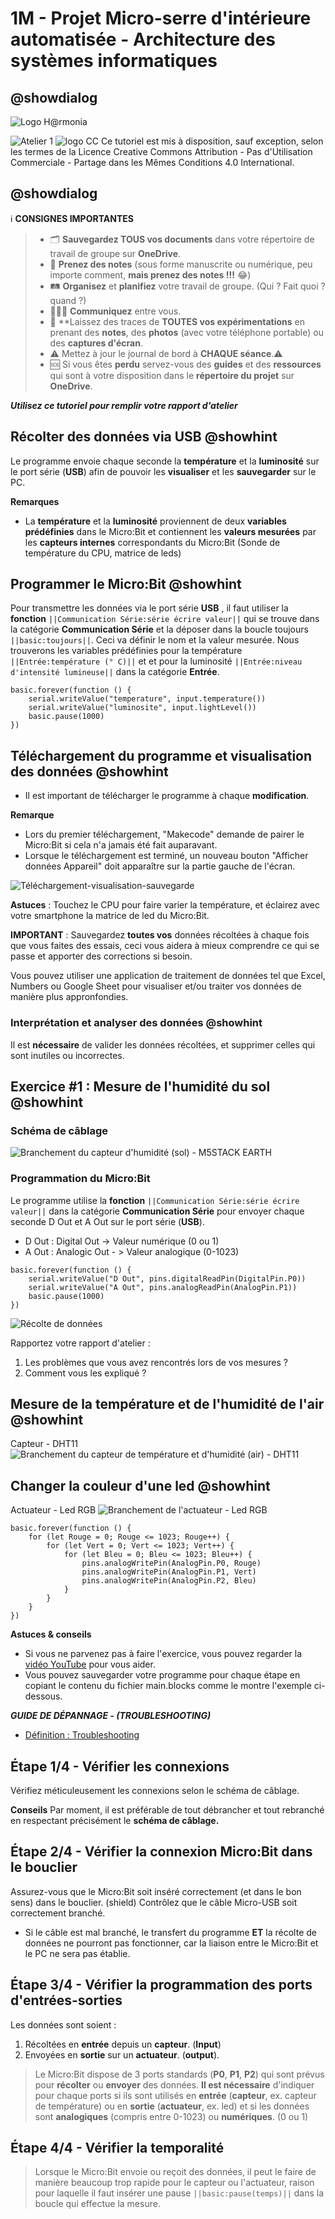# 1M - Projet Micro-serre d'intérieure automatisée - Architecture des systèmes informatiques

## @showdialog

![Logo H@rmonia](https://github.com/ph3n4t3s/1m1-archsys/blob/master/img/Harmonia_v4.jpg?raw=true)

![Atelier 1](https://github.com/ph3n4t3s/1m1-archsys/blob/master/img/Diapositive24.jpeg?raw=true)
![logo CC](https://github.com/ph3n4t3s/1m1-archsys/blob/master/img/cc.png?raw=true)
Ce tutoriel est mis à disposition, sauf exception, selon les termes de la Licence Creative Commons Attribution - Pas d'Utilisation Commerciale - Partage dans les Mêmes Conditions 4.0 International.

## @showdialog

ℹ️ **CONSIGNES IMPORTANTES**

> - 🗂️ **Sauvegardez TOUS vos documents**  dans votre répertoire de travail de groupe sur **OneDrive**.
> - 📝 **Prenez des notes** (sous forme manuscrite ou numérique, peu importe comment, **mais prenez des notes !!!** 😂)
> - 🛤️ **Organisez** et  **planifiez** votre travail de groupe. (Qui ? Fait quoi ? quand ?)
> - 🧑‍🧑‍🧒 **Communiquez** entre vous.
> - 🧭 **Laissez des traces de **TOUTES vos expérimentations** en prenant des **notes**, des **photos** (avec votre téléphone portable) ou des **captures d'écran**.
> - ⚠️ Mettez à jour le journal de bord à **CHAQUE séance**.⚠️
> - 🆘 Si vous êtes **perdu** servez-vous des **guides** et des **ressources** qui sont à votre disposition dans le **répertoire du projet** sur **OneDrive**.

___**Utilisez ce tutoriel pour remplir votre rapport d'atelier**___

## Récolter des données via USB @showhint

Le programme envoie chaque seconde la **température** et la **luminosité** sur le port série (**USB**) afin de pouvoir les **visualiser** et les **sauvegarder** sur le PC.

**Remarques**

- La **température** et la **luminosité** proviennent de deux **variables prédéfinies** dans le Micro:Bit et contiennent les **valeurs mesurées** par les **capteurs internes** correspondants du Micro:Bit (Sonde de température du CPU, matrice de leds)

## Programmer le Micro:Bit @showhint

Pour transmettre les données via le port série **USB** , il faut utiliser la **fonction** ``||Communication Série:série écrire valeur||`` qui se trouve dans la catégorie **Communication Série** et la déposer dans la boucle toujours ``||basic:toujours||``. Ceci va définir le nom et la valeur mesurée. Nous trouverons les variables prédéfinies pour la température ``||Entrée:température (° C)||`` et et pour la luminosité ``||Entrée:niveau d'intensité lumineuse||`` dans la catégorie **Entrée**.

```blocks
basic.forever(function () {
    serial.writeValue("temperature", input.temperature())
    serial.writeValue("luminosite", input.lightLevel())
    basic.pause(1000)
})
```

## Téléchargement du programme et visualisation des données @showhint

- Il est important de télécharger le programme à chaque **modification**.

**Remarque**

- Lors du premier téléchargement, "Makecode" demande de pairer le Micro:Bit si cela n'a jamais été fait auparavant.
- Lorsque le téléchargement est terminé, un nouveau bouton "Afficher données Appareil" doit apparaître sur la partie gauche de l'écran.

![Téléchargement-visualisation-sauvegarde](https://github.com/ph3n4t3s/1m1-archsys/blob/master/img/1-Transfert-Visualisation-Sauvegarde.gif?raw=true)

**Astuces** :
Touchez le CPU pour faire varier la température, et éclairez avec votre smartphone la matrice de led du Micro:Bit.

**IMPORTANT** : Sauvegardez **toutes vos** données récoltées à chaque fois que vous faites des essais, ceci vous aidera à mieux comprendre ce qui se passe et apporter des corrections si besoin.

Vous pouvez utiliser une application de traitement de données tel que Excel, Numbers ou Google Sheet pour visualiser et/ou traiter vos données de manière plus appronfondies.

### Interprétation et analyser des données @showhint

Il est **nécessaire** de valider les données récoltées, et supprimer celles qui sont inutiles ou incorrectes.

## Exercice #1 : Mesure de l'humidité du sol @showhint

### Schéma de câblage

![Branchement du capteur d'humidité (sol) - M5STACK EARTH](https://github.com/ph3n4t3s/1m1-archsys/blob/master/img/Diapositive29.jpeg?raw=true)

### Programmation du Micro:Bit

Le programme utilise la **fonction** ``||Communication Série:série écrire valeur||`` dans la catégorie **Communication Série** pour envoyer chaque seconde D Out et A Out sur le port série (**USB**).

- D Out : Digital Out -> Valeur numérique (0 ou 1)
- A Out : Analogic Out - > Valeur analogique (0-1023)

```blocks
basic.forever(function () {
    serial.writeValue("D Out", pins.digitalReadPin(DigitalPin.P0))
    serial.writeValue("A Out", pins.analogReadPin(AnalogPin.P1))
    basic.pause(1000)
})
```
![Récolte de données](https://github.com/ph3n4t3s/1m1-archsys/blob/master/img/2-MesuresM5Stack.gif?raw=true)

Rapportez votre rapport d'atelier :

1. Les problèmes que vous avez rencontrés lors de vos mesures ?
2. Comment vous les expliqué ?

## Mesure de la température et de l'humidité de l'air @showhint

Capteur - DHT11
![Branchement du capteur de température et d'humidité (air) - DHT11](https://github.com/ph3n4t3s/1m1-archsys/blob/master/img/Diapositive30.jpeg?raw=true)

## Changer la couleur d'une led @showhint

Actuateur - Led RGB
![Branchement de l'actuateur - Led RGB](https://github.com/ph3n4t3s/1m1-archsys/blob/master/img/Diapositive31.jpeg?raw=true)

```blocks
basic.forever(function () {
    for (let Rouge = 0; Rouge <= 1023; Rouge++) {
        for (let Vert = 0; Vert <= 1023; Vert++) {
            for (let Bleu = 0; Bleu <= 1023; Bleu++) {
                pins.analogWritePin(AnalogPin.P0, Rouge)
                pins.analogWritePin(AnalogPin.P1, Vert)
                pins.analogWritePin(AnalogPin.P2, Bleu)
            }
        }
    }
})
```

**Astuces & conseils**

- Si vous ne parvenez pas à faire l'exercice, vous pouvez regarder la [vidéo YouTube](https://youtu.be/imzGdgKm4W0?si=EPmg_eWGlHzvkHMw) pour vous aider.
- Vous pouvez sauvegarder votre programme pour chaque étape en copiant le contenu du fichier main.blocks comme le montre l'exemple ci-dessous.

___GUIDE DE DÉPANNAGE - (TROUBLESHOOTING)___

- [Définition : Troubleshooting](https://www.oracle.com/fr/security/troubleshooting-depannage-resolution-problemes/#:~:text=que%20le%20troubleshooting%20%3F-,Le%20troubleshooting%20(ou%20d%C3%A9pannage)%20est%20un%20processus%20de%20recherche%20logique,ordinateurs%20et%20des%20syst%C3%A8mes%20logiciels.)

## Étape 1/4 - Vérifier les connexions

Vérifiez méticuleusement les connexions selon le schéma de câblage.

**Conseils**
Par moment, il est préférable de tout débrancher et tout rebranché en respectant précisément le **schéma de câblage.**

## Étape 2/4 - Vérifier la connexion Micro:Bit dans le bouclier

Assurez-vous que le Micro:Bit soit inséré correctement (et dans le bon sens) dans le bouclier. (shield)
Contrôlez que le câble Micro-USB soit correctement branché.

- Si le câble est mal branché, le transfert du programme **ET** la récolte de données ne pourront pas fonctionner, car la liaison entre le Micro:Bit et le PC ne sera pas établie.

## Étape 3/4 - Vérifier la programmation des ports d'entrées-sorties

Les données sont soient :

1. Récoltées en **entrée** depuis un **capteur**. (**Input**)
2. Envoyées en **sortie** sur un **actuateur**. (**output**).

> Le Micro:Bit dispose de 3 ports standards (**P0**, **P1**, **P2**) qui sont prévus pour **récolter** ou **envoyer** des données. **Il est nécessaire** d'indiquer pour chaque ports si ils sont utilisés en **entrée** (**capteur**, ex. capteur de température) ou en **sortie** (**actuateur**, ex. led) et si les données sont **analogiques** (compris entre 0-1023) ou **numériques**. (0 ou 1)

## Étape 4/4 - Vérifier la temporalité

> Lorsque le Micro:Bit envoie ou reçoit des données, il peut le faire de manière beaucoup trop rapide pour le capteur ou l'actuateur, raison pour laquelle il faut insérer une pause ``||basic:pause(temps)||`` dans la boucle qui effectue la mesure.
